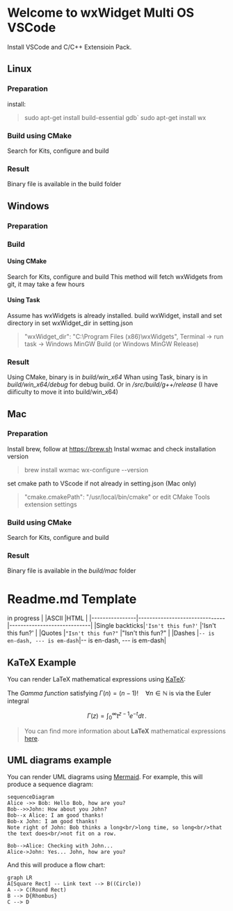# Welcome to wxWidget Multi OS VSCode

Install VSCode and C/C++ Extensioin Pack.  

## Linux
### Preparation
install:
> sudo apt-get install build-essential gdb`
> sudo apt-get install wx
### Build using CMake
Search for Kits, configure and build
### Result
Binary file is available in the build folder

## Windows
### Preparation
### Build
#### Using CMake
Search for Kits, configure and build
This method will fetch wxWidgets from git, it may take a few hours
#### Using Task
Assume has wxWidgets is already installed. build wxWidget, install and set directory in set wxWidget_dir in setting.json
> "wxWidget_dir": "C:\\Program Files (x86)\\wxWidgets",
Terminal -> run task -> Windows MinGW Build (or Windows MinGW Release)
### Result
Using CMake, binary is in *build/win_x64*
Whan using Task, binary is in *build/win_x64/debug* for debug build. Or in */src/build/g++/release* (I have diificulty to move it into build/win_x64) 

## Mac
### Preparation
Install brew, follow at https://brew.sh
Instal wxmac and check installation version
> brew install wxmac
> wx-configure --version

set cmake path to VScode if not already in setting.json (Mac only)
> "cmake.cmakePath": "/usr/local/bin/cmake"
or edit CMake Tools extension settings

### Build using CMake
Search for Kits, configure and build
### Result
Binary file is available in the *build/mac* folder

# Readme.md Template

in progress
|                |ASCII                          |HTML                         |
|----------------|-------------------------------|-----------------------------|
|Single backticks|`'Isn't this fun?'`            |'Isn't this fun?'            |
|Quotes          |`"Isn't this fun?"`            |"Isn't this fun?"            |
|Dashes          |`-- is en-dash, --- is em-dash`|-- is en-dash, --- is em-dash|


## KaTeX Example

You can render LaTeX mathematical expressions using [KaTeX](https://khan.github.io/KaTeX/):

The *Gamma function* satisfying $\Gamma(n) = (n-1)!\quad\forall n\in\mathbb N$ is via the Euler integral

$$
\Gamma(z) = \int_0^\infty t^{z-1}e^{-t}dt\,.
$$

> You can find more information about **LaTeX** mathematical expressions [here](http://meta.math.stackexchange.com/questions/5020/mathjax-basic-tutorial-and-quick-reference).


## UML diagrams example

You can render UML diagrams using [Mermaid](https://mermaidjs.github.io/). For example, this will produce a sequence diagram:

```mermaid
sequenceDiagram
Alice ->> Bob: Hello Bob, how are you?
Bob-->>John: How about you John?
Bob--x Alice: I am good thanks!
Bob-x John: I am good thanks!
Note right of John: Bob thinks a long<br/>long time, so long<br/>that the text does<br/>not fit on a row.

Bob-->Alice: Checking with John...
Alice->John: Yes... John, how are you?
```

And this will produce a flow chart:

```mermaid
graph LR
A[Square Rect] -- Link text --> B((Circle))
A --> C(Round Rect)
B --> D{Rhombus}
C --> D
```
